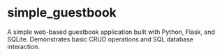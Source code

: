 # simple_guestbook
A simple web-based guestbook application built with Python, Flask, and SQLite. Demonstrates basic CRUD operations and SQL database interaction.

